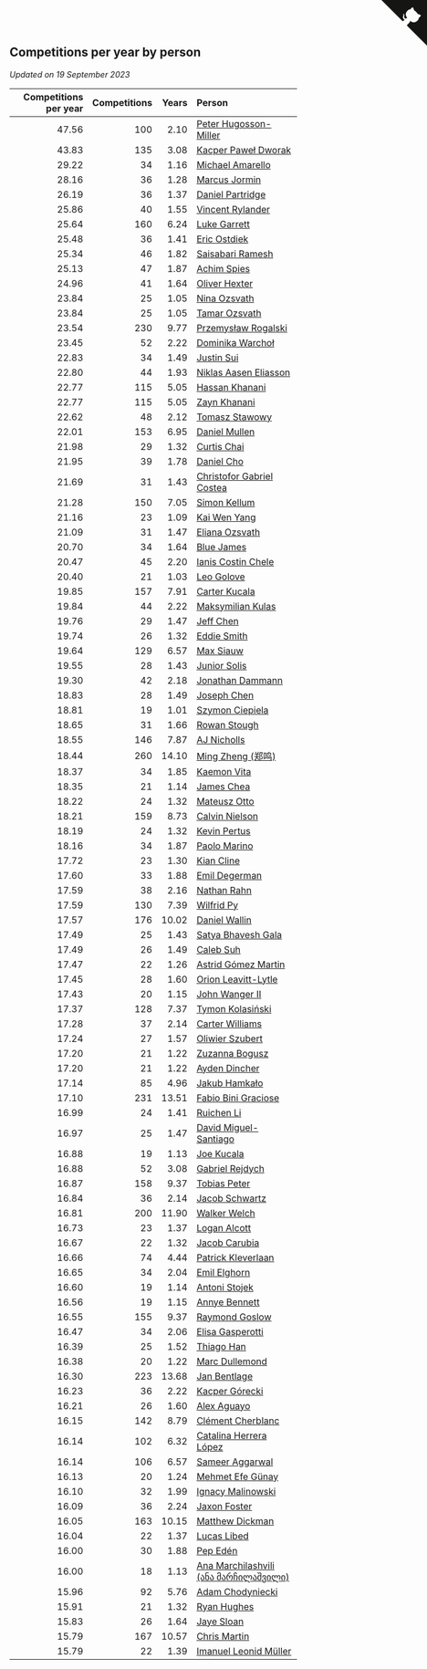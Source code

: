 ## Competitions per year by person

*Updated on 19 September 2023*

| Competitions per year | Competitions | Years | Person |
| ---: | ---: | ---: | :--- |
| 47.56 | 100 | 2.10 | [Peter Hugosson-Miller](https://www.worldcubeassociation.org/persons/2021HUGO01) |
| 43.83 | 135 | 3.08 | [Kacper Paweł Dworak](https://www.worldcubeassociation.org/persons/2020DWOR01) |
| 29.22 | 34 | 1.16 | [Michael Amarello](https://www.worldcubeassociation.org/persons/2022AMAR09) |
| 28.16 | 36 | 1.28 | [Marcus Jormin](https://www.worldcubeassociation.org/persons/2022JORM01) |
| 26.19 | 36 | 1.37 | [Daniel Partridge](https://www.worldcubeassociation.org/persons/2022PART02) |
| 25.86 | 40 | 1.55 | [Vincent Rylander](https://www.worldcubeassociation.org/persons/2022RYLA01) |
| 25.64 | 160 | 6.24 | [Luke Garrett](https://www.worldcubeassociation.org/persons/2017GARR05) |
| 25.48 | 36 | 1.41 | [Eric Ostdiek](https://www.worldcubeassociation.org/persons/2022OSTD01) |
| 25.34 | 46 | 1.82 | [Saisabari Ramesh](https://www.worldcubeassociation.org/persons/2021RAME01) |
| 25.13 | 47 | 1.87 | [Achim Spies](https://www.worldcubeassociation.org/persons/2021SPIE01) |
| 24.96 | 41 | 1.64 | [Oliver Hexter](https://www.worldcubeassociation.org/persons/2022HEXT01) |
| 23.84 | 25 | 1.05 | [Nina Ozsvath](https://www.worldcubeassociation.org/persons/2022OZSV03) |
| 23.84 | 25 | 1.05 | [Tamar Ozsvath](https://www.worldcubeassociation.org/persons/2022OZSV04) |
| 23.54 | 230 | 9.77 | [Przemysław Rogalski](https://www.worldcubeassociation.org/persons/2013ROGA02) |
| 23.45 | 52 | 2.22 | [Dominika Warchoł](https://www.worldcubeassociation.org/persons/2021WARC01) |
| 22.83 | 34 | 1.49 | [Justin Sui](https://www.worldcubeassociation.org/persons/2022SUIJ01) |
| 22.80 | 44 | 1.93 | [Niklas Aasen Eliasson](https://www.worldcubeassociation.org/persons/2021ELIA01) |
| 22.77 | 115 | 5.05 | [Hassan Khanani](https://www.worldcubeassociation.org/persons/2018KHAN26) |
| 22.77 | 115 | 5.05 | [Zayn Khanani](https://www.worldcubeassociation.org/persons/2018KHAN28) |
| 22.62 | 48 | 2.12 | [Tomasz Stawowy](https://www.worldcubeassociation.org/persons/2021STAW01) |
| 22.01 | 153 | 6.95 | [Daniel Mullen](https://www.worldcubeassociation.org/persons/2016MULL04) |
| 21.98 | 29 | 1.32 | [Curtis Chai](https://www.worldcubeassociation.org/persons/2022CHAI02) |
| 21.95 | 39 | 1.78 | [Daniel Cho](https://www.worldcubeassociation.org/persons/2021CHOD01) |
| 21.69 | 31 | 1.43 | [Christofor Gabriel Costea](https://www.worldcubeassociation.org/persons/2022COST03) |
| 21.28 | 150 | 7.05 | [Simon Kellum](https://www.worldcubeassociation.org/persons/2016KELL12) |
| 21.16 | 23 | 1.09 | [Kai Wen Yang](https://www.worldcubeassociation.org/persons/2022YANG19) |
| 21.09 | 31 | 1.47 | [Eliana Ozsvath](https://www.worldcubeassociation.org/persons/2022OZSV01) |
| 20.70 | 34 | 1.64 | [Blue James](https://www.worldcubeassociation.org/persons/2022JAME01) |
| 20.47 | 45 | 2.20 | [Ianis Costin Chele](https://www.worldcubeassociation.org/persons/2021CHEL01) |
| 20.40 | 21 | 1.03 | [Leo Golove](https://www.worldcubeassociation.org/persons/2022GOLO02) |
| 19.85 | 157 | 7.91 | [Carter Kucala](https://www.worldcubeassociation.org/persons/2015KUCA01) |
| 19.84 | 44 | 2.22 | [Maksymilian Kulas](https://www.worldcubeassociation.org/persons/2021KULA02) |
| 19.76 | 29 | 1.47 | [Jeff Chen](https://www.worldcubeassociation.org/persons/2022CHEN19) |
| 19.74 | 26 | 1.32 | [Eddie Smith](https://www.worldcubeassociation.org/persons/2022SMIT20) |
| 19.64 | 129 | 6.57 | [Max Siauw](https://www.worldcubeassociation.org/persons/2017SIAU02) |
| 19.55 | 28 | 1.43 | [Junior Solis](https://www.worldcubeassociation.org/persons/2022SOLI03) |
| 19.30 | 42 | 2.18 | [Jonathan Dammann](https://www.worldcubeassociation.org/persons/2021DAMM01) |
| 18.83 | 28 | 1.49 | [Joseph Chen](https://www.worldcubeassociation.org/persons/2022CHEN16) |
| 18.81 | 19 | 1.01 | [Szymon Ciepiela](https://www.worldcubeassociation.org/persons/2022CIEP01) |
| 18.65 | 31 | 1.66 | [Rowan Stough](https://www.worldcubeassociation.org/persons/2022STOU01) |
| 18.55 | 146 | 7.87 | [AJ Nicholls](https://www.worldcubeassociation.org/persons/2015NICH04) |
| 18.44 | 260 | 14.10 | [Ming Zheng (郑鸣)](https://www.worldcubeassociation.org/persons/2009ZHEN11) |
| 18.37 | 34 | 1.85 | [Kaemon Vita](https://www.worldcubeassociation.org/persons/2021VITA01) |
| 18.35 | 21 | 1.14 | [James Chea](https://www.worldcubeassociation.org/persons/2022CHEA05) |
| 18.22 | 24 | 1.32 | [Mateusz Otto](https://www.worldcubeassociation.org/persons/2022OTTO01) |
| 18.21 | 159 | 8.73 | [Calvin Nielson](https://www.worldcubeassociation.org/persons/2014NIEL03) |
| 18.19 | 24 | 1.32 | [Kevin Pertus](https://www.worldcubeassociation.org/persons/2022PERT01) |
| 18.16 | 34 | 1.87 | [Paolo Marino](https://www.worldcubeassociation.org/persons/2021MARI04) |
| 17.72 | 23 | 1.30 | [Kian Cline](https://www.worldcubeassociation.org/persons/2022CLIN01) |
| 17.60 | 33 | 1.88 | [Emil Degerman](https://www.worldcubeassociation.org/persons/2021DEGE01) |
| 17.59 | 38 | 2.16 | [Nathan Rahn](https://www.worldcubeassociation.org/persons/2021RAHN01) |
| 17.59 | 130 | 7.39 | [Wilfrid Py](https://www.worldcubeassociation.org/persons/2016PYWI01) |
| 17.57 | 176 | 10.02 | [Daniel Wallin](https://www.worldcubeassociation.org/persons/2013WALL03) |
| 17.49 | 25 | 1.43 | [Satya Bhavesh Gala](https://www.worldcubeassociation.org/persons/2022GALA03) |
| 17.49 | 26 | 1.49 | [Caleb Suh](https://www.worldcubeassociation.org/persons/2022SUHC01) |
| 17.47 | 22 | 1.26 | [Astrid Gómez Martin](https://www.worldcubeassociation.org/persons/2022MART26) |
| 17.45 | 28 | 1.60 | [Orion Leavitt-Lytle](https://www.worldcubeassociation.org/persons/2022LEAV01) |
| 17.43 | 20 | 1.15 | [John Wanger II](https://www.worldcubeassociation.org/persons/2022WANG39) |
| 17.37 | 128 | 7.37 | [Tymon Kolasiński](https://www.worldcubeassociation.org/persons/2016KOLA02) |
| 17.28 | 37 | 2.14 | [Carter Williams](https://www.worldcubeassociation.org/persons/2021WILL06) |
| 17.24 | 27 | 1.57 | [Oliwier Szubert](https://www.worldcubeassociation.org/persons/2022SZUB01) |
| 17.20 | 21 | 1.22 | [Zuzanna Bogusz](https://www.worldcubeassociation.org/persons/2022BOGU01) |
| 17.20 | 21 | 1.22 | [Ayden Dincher](https://www.worldcubeassociation.org/persons/2022DINC01) |
| 17.14 | 85 | 4.96 | [Jakub Hamkało](https://www.worldcubeassociation.org/persons/2018HAMK01) |
| 17.10 | 231 | 13.51 | [Fabio Bini Graciose](https://www.worldcubeassociation.org/persons/2010GRAC02) |
| 16.99 | 24 | 1.41 | [Ruichen Li](https://www.worldcubeassociation.org/persons/2022LIRU02) |
| 16.97 | 25 | 1.47 | [David Miguel-Santiago](https://www.worldcubeassociation.org/persons/2022MIGU02) |
| 16.88 | 19 | 1.13 | [Joe Kucala](https://www.worldcubeassociation.org/persons/2022KUCA01) |
| 16.88 | 52 | 3.08 | [Gabriel Rejdych](https://www.worldcubeassociation.org/persons/2020REJD01) |
| 16.87 | 158 | 9.37 | [Tobias Peter](https://www.worldcubeassociation.org/persons/2014PETE03) |
| 16.84 | 36 | 2.14 | [Jacob Schwartz](https://www.worldcubeassociation.org/persons/2021SCHW01) |
| 16.81 | 200 | 11.90 | [Walker Welch](https://www.worldcubeassociation.org/persons/2011WELC01) |
| 16.73 | 23 | 1.37 | [Logan Alcott](https://www.worldcubeassociation.org/persons/2022ALCO02) |
| 16.67 | 22 | 1.32 | [Jacob Carubia](https://www.worldcubeassociation.org/persons/2022CARU02) |
| 16.66 | 74 | 4.44 | [Patrick Kleverlaan](https://www.worldcubeassociation.org/persons/2019KLEV01) |
| 16.65 | 34 | 2.04 | [Emil Elghorn](https://www.worldcubeassociation.org/persons/2021ELGH01) |
| 16.60 | 19 | 1.14 | [Antoni Stojek](https://www.worldcubeassociation.org/persons/2022STOJ03) |
| 16.56 | 19 | 1.15 | [Annye Bennett](https://www.worldcubeassociation.org/persons/2022BENN11) |
| 16.55 | 155 | 9.37 | [Raymond Goslow](https://www.worldcubeassociation.org/persons/2014GOSL01) |
| 16.47 | 34 | 2.06 | [Elisa Gasperotti](https://www.worldcubeassociation.org/persons/2021GASP01) |
| 16.39 | 25 | 1.52 | [Thiago Han](https://www.worldcubeassociation.org/persons/2022HANT01) |
| 16.38 | 20 | 1.22 | [Marc Dullemond](https://www.worldcubeassociation.org/persons/2022DULL01) |
| 16.30 | 223 | 13.68 | [Jan Bentlage](https://www.worldcubeassociation.org/persons/2010BENT01) |
| 16.23 | 36 | 2.22 | [Kacper Górecki](https://www.worldcubeassociation.org/persons/2021GORE01) |
| 16.21 | 26 | 1.60 | [Alex Aguayo](https://www.worldcubeassociation.org/persons/2022AGUA01) |
| 16.15 | 142 | 8.79 | [Clément Cherblanc](https://www.worldcubeassociation.org/persons/2014CHER05) |
| 16.14 | 102 | 6.32 | [Catalina Herrera López](https://www.worldcubeassociation.org/persons/2017LOPE31) |
| 16.14 | 106 | 6.57 | [Sameer Aggarwal](https://www.worldcubeassociation.org/persons/2017AGGA01) |
| 16.13 | 20 | 1.24 | [Mehmet Efe Günay](https://www.worldcubeassociation.org/persons/2022GUNA05) |
| 16.10 | 32 | 1.99 | [Ignacy Malinowski](https://www.worldcubeassociation.org/persons/2021MALI02) |
| 16.09 | 36 | 2.24 | [Jaxon Foster](https://www.worldcubeassociation.org/persons/2021FOST01) |
| 16.05 | 163 | 10.15 | [Matthew Dickman](https://www.worldcubeassociation.org/persons/2013DICK01) |
| 16.04 | 22 | 1.37 | [Lucas Libed](https://www.worldcubeassociation.org/persons/2022LIBE02) |
| 16.00 | 30 | 1.88 | [Pep Edén](https://www.worldcubeassociation.org/persons/2021EDEN01) |
| 16.00 | 18 | 1.13 | [Ana Marchilashvili (ანა მარჩილაშვილი)](https://www.worldcubeassociation.org/persons/2022MARC10) |
| 15.96 | 92 | 5.76 | [Adam Chodyniecki](https://www.worldcubeassociation.org/persons/2017CHOD02) |
| 15.91 | 21 | 1.32 | [Ryan Hughes](https://www.worldcubeassociation.org/persons/2022HUGH04) |
| 15.83 | 26 | 1.64 | [Jaye Sloan](https://www.worldcubeassociation.org/persons/2022SLOA01) |
| 15.79 | 167 | 10.57 | [Chris Martin](https://www.worldcubeassociation.org/persons/2013MART03) |
| 15.79 | 22 | 1.39 | [Imanuel Leonid Müller](https://www.worldcubeassociation.org/persons/2022MULL02) |


<a href="https://github.com/jonatanklosko/wca_statistics" class="github-corner" aria-label="View source on Github"><svg width="80" height="80" viewBox="0 0 250 250" style="fill:#151513; color:#fff; position: absolute; top: 0; border: 0; right: 0;" aria-hidden="true"><path d="M0,0 L115,115 L130,115 L142,142 L250,250 L250,0 Z"></path><path d="M128.3,109.0 C113.8,99.7 119.0,89.6 119.0,89.6 C122.0,82.7 120.5,78.6 120.5,78.6 C119.2,72.0 123.4,76.3 123.4,76.3 C127.3,80.9 125.5,87.3 125.5,87.3 C122.9,97.6 130.6,101.9 134.4,103.2" fill="currentColor" style="transform-origin: 130px 106px;" class="octo-arm"></path><path d="M115.0,115.0 C114.9,115.1 118.7,116.5 119.8,115.4 L133.7,101.6 C136.9,99.2 139.9,98.4 142.2,98.6 C133.8,88.0 127.5,74.4 143.8,58.0 C148.5,53.4 154.0,51.2 159.7,51.0 C160.3,49.4 163.2,43.6 171.4,40.1 C171.4,40.1 176.1,42.5 178.8,56.2 C183.1,58.6 187.2,61.8 190.9,65.4 C194.5,69.0 197.7,73.2 200.1,77.6 C213.8,80.2 216.3,84.9 216.3,84.9 C212.7,93.1 206.9,96.0 205.4,96.6 C205.1,102.4 203.0,107.8 198.3,112.5 C181.9,128.9 168.3,122.5 157.7,114.1 C157.9,116.9 156.7,120.9 152.7,124.9 L141.0,136.5 C139.8,137.7 141.6,141.9 141.8,141.8 Z" fill="currentColor" class="octo-body"></path></svg></a><style>.github-corner:hover .octo-arm{animation:octocat-wave 560ms ease-in-out}@keyframes octocat-wave{0%,100%{transform:rotate(0)}20%,60%{transform:rotate(-25deg)}40%,80%{transform:rotate(10deg)}}@media (max-width:500px){.github-corner:hover .octo-arm{animation:none}.github-corner .octo-arm{animation:octocat-wave 560ms ease-in-out}}</style>

